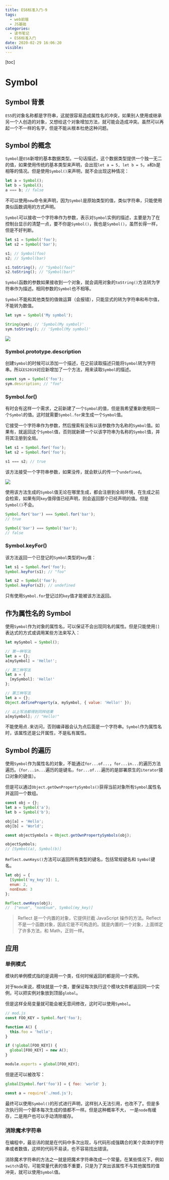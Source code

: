 ```yaml
---
title: ES6标准入门-9
tags:
  - web前端
  - JS基础
categories:
  - 读书笔记
  - ES6标准入门
date: 2020-02-29 16:06:20
visible:
---
```



[toc]

# Symbol

## Symbol 背景

`ES5`的对象名称都是字符串，这就很容易造成属性名的冲突，如果别人使用或继承另一个人创造的对象，又想给这个对象增加方法，就可能会造成冲突。虽然可以再起一个不一样的名字，但是不能从根本杜绝这种问题。

## Symbol 的概念

`Symbol`是`ES6`新增的基本数据类型。一句话描述，这个数据类型提供一个独一无二的值，如果使用传统的基本类型来声明，会出现`let a = 5, let b = 5`，`a`和`b`是相等的情况。但是使用`Symbol()`来声明，就不会出现这种情况：

```js
let a = Symbol();
let b = Symbol();
a === b; // false
```

不可以使用`new`命令来声明，因为`Symbol`是原始类型的值，类似字符串，只能使用类似函数调用的方式声明。

`Symbol`可以接收一个字符串作为参数，表示对`Symbol`实例的描述，主要是为了在控制台显示的清楚一点，要不你是`Symbol()`，我也是`Symbol()`，虽然长得一样，但是不好判断。

```js
let s1 = Symbol('foo');
let s2 = Symbol('bar');

s1; // Symbol(foo)
s2; // Symbol(bar)

s1.toString(); // "Symbol(foo)"
s2.toString(); // "Symbol(bar)"
```

`Symbol`函数的参数如果接收到一个对象，就会调用对象的`toString()`方法转为字符串作为描述。相同参数的`Symbol`也不相等。

`Symbol`不能和其他类型的值做运算（会报错），只能显式的转为字符串和布尔值，不能转为数值。

```js
let sym = Symbol('My symbol');

String(sym); // 'Symbol(My symbol)'
sym.toString(); // 'Symbol(My symbol)'
```

![](111.jpg)

### Symbol.prototype.description

创建`Symbol`的时候可以添加一个描述，在之前读取描述只能将`Symbol`转为字符串。所以`ES2019`对应新增加了一个方法，用来读取`Symbol`的描述。

```js
const sym = Symbol('foo');
sym.description; // "foo"
```

### Symbol.for()

有时会有这样一个需求，之前新建了一个`Symbol`的值，但是我希望重新使用同一个`Symbol`的值。这时就需要`Symbol.for`来生成一个`Symbol`值。

它接受一个字符串作为参数，然后搜索有没有以该参数作为名称的`Symbol`值。如果有，就返回这个`Symbol`值，否则就新建一个以该字符串为名称的`Symbol`值，并将其注册到全局。

```js
let s1 = Symbol.for('foo');
let s2 = Symbol.for('foo');

s1 === s2; // true
```

该方法接受一个字符串参数，如果没传，就会默认的传一个`undefined`。

![](222.jpg)

使用该方法生成的`Symbol`值无论在哪里生成，都会注册到全局环境，在生成之前会检索，如果有同`key`值得值已经声明，则会返回那个已经声明的值。但是`Symbol()`不会。

```js
Symbol.for('bar') === Symbol.for('bar');
// true

Symbol('bar') === Symbol('bar');
// false
```

### Symbol.keyFor()

该方法返回一个已登记的`Symbol`类型的`key`值：

```js
let s1 = Symbol.for('foo');
Symbol.keyFor(s1); // "foo"

let s2 = Symbol('foo');
Symbol.keyFor(s2); // undefined
```

只有使用`Symbol.for`登记过的`key`值才能被该方法返回。

## 作为属性名的 Symbol

使用`Symbol`作为对象的属性名，可以保证不会出现同名的属性。但是只能使用`[]`表达式的方式或调用某些方法来写入：

```js
let mySymbol = Symbol();

// 第一种写法
let a = {};
a[mySymbol] = 'Hello!';

// 第二种写法
let a = {
  [mySymbol]: 'Hello!'
};

// 第三种写法
let a = {};
Object.defineProperty(a, mySymbol, { value: 'Hello!' });

// 以上写法都得到同样结果
a[mySymbol]; // "Hello!"
```

不能使用点`.`来访问，否则编译器会认为点后面是一个字符串。`Symbol`作为属性名时，该属性还是公开属性，不是私有属性。

## Symbol 的遍历

使用`Symbol`作为属性名的对象，不能通过`for...of...`，`for...in...`的遍历方法遍历。（`for...in...`遍历的是键名，`for...of...`遍历的是部署原生的`iterator`接口对象的键值）。

但是可以通过`Object.getOwnPropertySymbols()`获得当前对象所有`Symbol`属性名并返回一个数组。

```js
const obj = {};
let a = Symbol('a');
let b = Symbol('b');

obj[a] = 'Hello';
obj[b] = 'World';

const objectSymbols = Object.getOwnPropertySymbols(obj);

objectSymbols;
// [Symbol(a), Symbol(b)]
```

`Reflect.ownKeys()`方法可以返回所有类型的键名，包括常规键名和 `Symbol`键名。

```js
let obj = {
  [Symbol('my_key')]: 1,
  enum: 2,
  nonEnum: 3
};

Reflect.ownKeys(obj);
//  ["enum", "nonEnum", Symbol(my_key)]
```

> Reflect 是一个内置的对象，它提供拦截 JavaScript 操作的方法。Reflect 不是一个函数对象，因此它是不可构造的。就是内置的一个对象，上面绑定了许多方法，和 Math，正则一样。

## 应用

### 单例模式

模块的单例模式指的是调用一个类，任何时候返回的都是同一个实例。

对于`Node`来说，模块就是一个类，要保证每次执行这个模块文件都返回同一个实例，可以把实例对象放到顶层`global`。

但是这样全局变量就可能会被无意间修改，这时可以使用`Symbol`。

```js
// mod.js
const FOO_KEY = Symbol.for('foo');

function A() {
  this.foo = 'hello';
}

if (!global[FOO_KEY]) {
  global[FOO_KEY] = new A();
}

module.exports = global[FOO_KEY];
```

但是还可以被改写：

```js
global[Symbol.for('foo')] = { foo: 'world' };

const a = require('./mod.js');
```

最终可以使用`Symbol()`的形式进行声明，这样别人无法引用，也改不了。但是多次执行同一个脚本每次生成的值都不一样。但是这种概率不大， 一是`node`有缓存，二是用户也可以手动清除缓存。

### 消除魔术字符串

在编程中，最忌讳的就是在代码中多次出现，与代码形成强耦合的某个具体的字符串或者数值，这样的代码不易读，也不容易找出错误。

消除魔术字符串的方法之一就是把魔术字符串改成一个常量。在某些情况下，例如`switch`语句，可能常量代表的值不重要，只是为了突出该属性不与其他属性的值冲突，就可以使用`Symbol`值。
